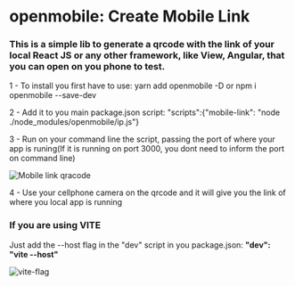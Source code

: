 # openmobile: Create Mobile Link
<h3>This is a simple lib to generate a qrcode with the link of your local React JS or any other framework, like View, Angular, that you can open on you phone to test.</h3>

<p> 1 - To install you first have to use: yarn add openmobile -D or npm i openmobile --save-dev </p>

<p> 2 - Add it to you main package.json script: "scripts":{"mobile-link": "node ./node_modules/openmobile/ip.js"} </p>  
<div>
<p> 3 - Run on your command line the script, passing the port of where your app is runing(If it is running on port 3000, you dont need to inform the port on command line)</p>
<image src="./mobile-link.PNG" alt="Mobile link qracode">
<p> 4 - Use your cellphone camera on the qrcode and it will give you the link of where you local app is running</p> 

<h3> If you are using VITE </h3>
<p> Just add the --host flag in the "dev" script in you package.json: <b>"dev": "vite --host"</b> </p>
<image src="./viteflag.PNG" alt="vite-flag">

</div>
